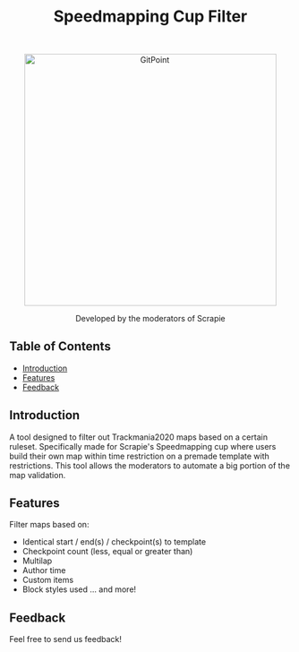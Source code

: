 <h1 align="center"> Speedmapping Cup Filter </h1> <br>
<p align="center">
  <a href="https://gitpoint.co/">
    <img alt="GitPoint" title="GitPoint" src="https://png.pngtree.com/png-vector/20220217/ourlarge/pngtree-business-target-concept-referral-and-affiliate-partnership-program-with-people-put-png-image_4388020.png" width="450">
  </a>
</p>

<p align="center">
  Developed by the moderators of Scrapie
</p>


<!-- START doctoc generated TOC please keep comment here to allow auto update -->
<!-- DON'T EDIT THIS SECTION, INSTEAD RE-RUN doctoc TO UPDATE -->
## Table of Contents

- [Introduction](#introduction)
- [Features](#features)
- [Feedback](#feedback)

<!-- END doctoc generated TOC please keep comment here to allow auto update -->

## Introduction

A tool designed to filter out Trackmania2020 maps based on a certain ruleset. Specifically made for Scrapie's Speedmapping cup where users build their own map
within time restriction on a premade template with restrictions. This tool allows the moderators to automate a big portion of the map validation.

## Features

Filter maps based on:
* Identical start / end(s) / checkpoint(s) to template
* Checkpoint count (less, equal or greater than)
* Multilap
* Author time
* Custom items
* Block styles used
... and more!

## Feedback

Feel free to send us feedback!


